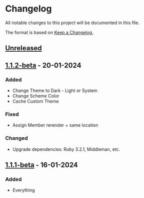 # Changelog

All notable changes to this project will be documented in this file.

The format is based on [Keep a Changelog](https://keepachangelog.com/en/1.0.0/),

## [Unreleased]

## [1.1.2-beta] - 20-01-2024

### Added

- Change Theme to Dark - Light or System
- Change Scheme Color
- Cache Custom Theme

### Fixed

- Assign Member rerender + same location

### Changed

- Upgrade dependencies: Ruby 3.2.1, Middleman, etc.


## [1.1.1-beta] - 16-01-2024

### Added

- Everything

[unreleased]: https://github.com/venhha/memo_planner/compare/tag/v1.1.2-beta...HEAD
[1.1.2-beta]: https://github.com/venhha/memo_planner/compare/tag/v1.1.1-beta...v1.1.2-beta
[1.1.1-beta]: https://github.com/venhha/memo_planner/releases/tag/v1.1.1-beta
